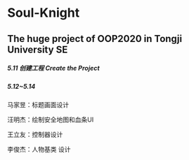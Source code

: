 # Soul-Knight
## The huge project of OOP2020 in Tongji University SE
##### 5.11 创建工程 Create the Project

##### 5.12~5.14 

马家昱：标题画面设计

汪明杰：绘制安全地图和血条UI

王立友：控制器设计

李俊杰：人物基类 设计
